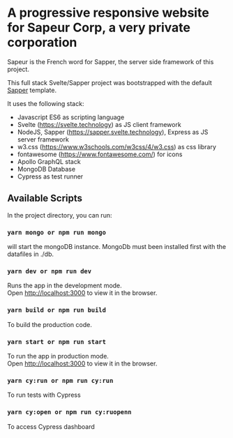 # A progressive responsive website for Sapeur Corp, a very private corporation

Sapeur is the French word for Sapper, the server side framework of this project.

This full stack Svelte/Sapper project was bootstrapped with the default [Sapper](https://github.com/sveltejs/sapper) template.

It uses the following stack:
* Javascript ES6 as scripting language
* Svelte (https://svelte.technology) as JS client framework
* NodeJS, Sapper (https://sapper.svelte.technology), Express as JS server framework
* w3.css (https://www.w3schools.com/w3css/4/w3.css) as css library
* fontawesome (https://www.fontawesome.com/) for icons
* Apollo GraphQL stack 
* MongoDB Database
* Cypress as test runner

## Available Scripts

In the project directory, you can run:

### `yarn mongo or npm run mongo`

will start the mongoDB instance. MongoDb must been installed first with the datafiles in ./db.

### `yarn dev or npm run dev`

Runs the app in the development mode.<br>
Open [http://localhost:3000](http://localhost:3000) to view it in the browser.

### `yarn build or npm run build`

To build the production code.

### `yarn start or npm run start`

To run the app in production mode.<br/>
Open [http://localhost:3000](http://localhost:3000) to view it in the browser.

### `yarn cy:run or npm run cy:run`

To run tests with Cypress

### `yarn cy:open or npm run cy:ruopenn`

To access Cypress dashboard
